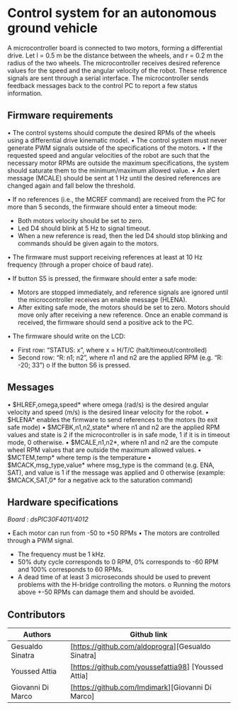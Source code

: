 # Control system for an autonomous ground vehicle
A microcontroller board is connected to two motors, forming a differential drive. Let l = 0.5 m be the distance between the wheels, and r = 0.2 m the radius of the two wheels.
The microcontroller receives desired reference values for the speed and the angular velocity of the robot. These reference signals are sent through a serial interface. The microcontroller sends feedback messages back to the control PC to report a few status information.



## Firmware requirements
• The control systems should compute the desired RPMs of the wheels using a differential drive kinematic model.
• The control system must never generate PWM signals outside of the specifications of the motors.
• If the requested speed and angular velocities of the robot are such that the necessary motor RPMs are outside the maximum specifications, the system should saturate them to the minimum/maximum allowed value.
• An alert message (MCALE) should be sent at 1 Hz until the desired references are changed again and fall below the threshold.

• If no references (i.e., the MCREF command) are received from the PC for more than 5 seconds, the firmware should enter a timeout mode:
- Both motors velocity should be set to zero.
- Led D4 should blink at 5 Hz to signal timeout.
- When a new reference is read, then the led D4 should stop blinking and commands should be given again to the motors.

• The firmware must support receiving references at least at 10 Hz frequency (through a proper choice of baud rate).

• If button S5 is pressed, the firmware should enter a safe mode:
- Motors are stopped immediately, and reference signals are ignored until the microcontroller receives an enable message (HLENA).
- After exiting safe mode, the motors should be set to zero. Motors should move only after receiving a new reference. Once an enable command is received, the firmware should send a positive ack to the PC.

• The firmware should write on the LCD:
- First row: “STATUS: x”, where x = H/T/C (halt/timeout/controlled)
- Second row: “R: n1; n2”, where n1 and n2 are the applied RPM (e.g. “R: -20; 33”) o If the button S6 is pressed.

## Messages

• $HLREF,omega,speed* where omega (rad/s) is the desired angular velocity and speed (m/s) is the desired linear velocity for the robot. 
• $HLENA* enables the firmware to send references to the motors (to exit safe mode)
• $MCFBK,n1,n2,state* where n1 and n2 are the applied RPM values and state is 2 if the microcontroller is in safe mode, 1 if it is in timeout mode, 0 otherwise.
• $MCALE,n1,n2*, where n1 and n2 are the compute wheel RPM values that are outside the maximum allowed values. 
• $MCTEM,temp* where temp is the temperature
• $MCACK,msg_type,value* where msg_type is the command (e.g. ENA, SAT), and value is 1 if the message was applied and 0 otherwise (example: $MCACK,SAT,0* for a negative ack to the saturation command)

## Hardware specifications
*Board : dsPIC30F4011/4012*

• Each motor can run from -50 to +50 RPMs
• The motors are controlled through a PWM signal.
- The frequency must be 1 kHz.
- 50% duty cycle corresponds to 0 RPM, 0% corresponds to -60 RPM and 100% corresponds to 60 RPMs.
- A dead time of at least 3 microseconds should be used to prevent problems with the H-bridge controlling the motors. o Running the motors above +-50 RPMs can damage them and should be avoided.
## Contributors


| Authors | Github link |
| ------ | ------ |
| Gesualdo Sinatra | [<https://github.com/aldoprogra>][Gesualdo Sinatra] |
| Youssed Attia | [<https://github.com/youssefattia98>] [Youssed Attia]|
| Giovanni Di Marco | [<https://github.com/Imdimark>][Giovanni Di Marco]|


